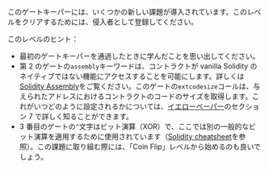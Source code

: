 このゲートキーパーには、いくつかの新しい課題が導入されています。このレベルをクリアするためには、侵入者として登録してください。

このレベルのヒント：

- 最初のゲートキーパーを通過したときに学んだことを思い出してください。
- 第 2 のゲートの`assembly`キーワードは、コントラクトが vanilla Solidity のネイティブではない機能にアクセスすることを可能にします。詳しくは[Solidity Assembly](http://solidity.readthedocs.io/en/v0.4.23/assembly.html)をご覧ください。このゲートの`extcodesize`コールは、与えられたアドレスにおけるコントラクトのコードのサイズを取得します。これがいつどのように設定されるかについては、[イエローペーパー](https://ethereum.github.io/yellowpaper/paper.pdf)のセクション 7 で詳しく知ることができます。
- 3 番目のゲートの`^`文字はビット演算（XOR）で、ここでは別の一般的なビット演算を適用するために使用されています（[Solidity cheatsheet](http://solidity.readthedocs.io/en/v0.4.23/miscellaneous.html#cheatsheet)を参照）。この課題に取り組む際には、「Coin Flip」レベルから始めるのも良いでしょう。
